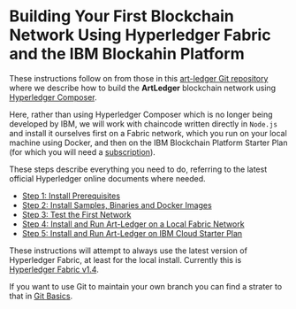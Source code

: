 # Building Your First Blockchain Network Using Hyperledger Fabric and the IBM Blockahin Platform
These instructions follow on from those in this [art-ledger Git repository](https://github.com/petercrippsIBM/art-ledger) where we describe how to build the **ArtLedger** blockchain network using [Hyperledger Composer](https://www.hyperledger.org/projects/composer). 

Here, rather than using Hyperledger Composer which is no longer being developed by IBM, we will work with chaincode written directly in `Node.js` and install it ourselves first on a Fabric network, which you run on your local machine using Docker, and then on the IBM Blockchain Platform Starter Plan (for which you will need a [subscription](https://www.ibm.com/account/reg/us-en/signup?formid=urx-32798)).

These steps describe everything you need to do, referring to the latest official Hyperledger online documents where needed.

* [Step 1: Install Prerequisites](docs/InstallPrerequisites.md)
* [Step 2: Install Samples, Binaries and Docker Images](docs/InstallSamples.md)
* [Step 3: Test the First Network](/docs/TestFirstNetwork.md)
* [Step 4: Install and Run Art-Ledger on a Local Fabric Network](docs/InstallRunLocalFabric.md)
* [Step 5: Install and Run Art-Ledger on IBM Cloud Starter Plan](docs/InstallRunIBMCloud.md)

These instructions will attempt to always use the latest version of Hyperledger Fabric, at least for the local install. Currently this is [Hyperledger Fabric v1.4](https://hyperledger-fabric.readthedocs.io/en/latest/whatsnew.html#).

If you want to use Git to maintain your own branch you can find a strater to that in [Git Basics](docs/GitBasics.md).